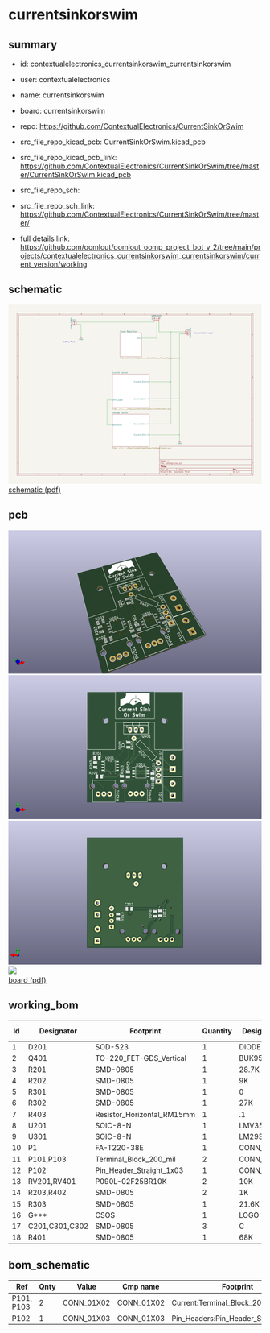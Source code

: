 # currentsinkorswim
 
## summary 
* id: contextualelectronics_currentsinkorswim_currentsinkorswim
* user: contextualelectronics
* name: currentsinkorswim
* board: currentsinkorswim
* repo: https://github.com/ContextualElectronics/CurrentSinkOrSwim
* src_file_repo_kicad_pcb: CurrentSinkOrSwim.kicad_pcb
* src_file_repo_kicad_pcb_link: https://github.com/ContextualElectronics/CurrentSinkOrSwim/tree/master/CurrentSinkOrSwim.kicad_pcb


* src_file_repo_sch: 
* src_file_repo_sch_link: https://github.com/ContextualElectronics/CurrentSinkOrSwim/tree/master/
* full details link: https://github.com/oomlout/oomlout_oomp_project_bot_v_2/tree/main/projects/contextualelectronics_currentsinkorswim_currentsinkorswim/current_version/working  

## schematic  
![](working_schematic_600.png)  
[schematic (pdf)](working_schematic.pdf)  

## pcb  
![](working_3d_600.png) 
![](working_3d_front_600.png)  
![](working_3d_back_600.png)  
![](working_600.png)  
[board (pdf)](working.pdf)  

## working_bom
| Id | Designator | Footprint | Quantity | Designation | Supplier and ref |  | None | 
| --- | --- | --- | --- | --- | --- | --- | --- | 
| 1 | D201 | SOD-523 | 1 | DIODE |  |  | [''] | 
| 2 | Q401 | TO-220_FET-GDS_Vertical | 1 | BUK9575 |  |  | [''] | 
| 3 | R201 | SMD-0805 | 1 | 28.7K |  |  | [''] | 
| 4 | R202 | SMD-0805 | 1 | 9K |  |  | [''] | 
| 5 | R301 | SMD-0805 | 1 | 0 |  |  | [''] | 
| 6 | R302 | SMD-0805 | 1 | 27K |  |  | [''] | 
| 7 | R403 | Resistor_Horizontal_RM15mm | 1 | .1 |  |  | [''] | 
| 8 | U201 | SOIC-8-N | 1 | LMV358 |  |  | [''] | 
| 9 | U301 | SOIC-8-N | 1 | LM2931D-R |  |  | [''] | 
| 10 | P1 | FA-T220-38E | 1 | CONN_01X01 |  |  | [''] | 
| 11 | P101,P103 | Terminal_Block_200_mil | 2 | CONN_01X02 |  |  | [''] | 
| 12 | P102 | Pin_Header_Straight_1x03 | 1 | CONN_01X03 |  |  | [''] | 
| 13 | RV201,RV401 | P090L-02F25BR10K | 2 | 10K |  |  | [''] | 
| 14 | R203,R402 | SMD-0805 | 2 | 1K |  |  | [''] | 
| 15 | R303 | SMD-0805 | 1 | 21.6K |  |  | [''] | 
| 16 | G*** | CSOS | 1 | LOGO |  |  | [''] | 
| 17 | C201,C301,C302 | SMD-0805 | 3 | C |  |  | [''] | 
| 18 | R401 | SMD-0805 | 1 | 68K |  |  | [''] | 


## bom_schematic
| Ref | Qnty | Value | Cmp name | Footprint | Description | Vendor | DNP | 
| --- | --- | --- | --- | --- | --- | --- | --- | 
| P101, P103 | 2 | CONN_01X02 | CONN_01X02 | Current:Terminal_Block_200_mil |  |  |  | 
| P102 | 1 | CONN_01X03 | CONN_01X03 | Pin_Headers:Pin_Header_Straight_1x03 |  |  |  | 



